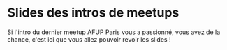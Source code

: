 Slides des intros de meetups
===========================

Si l'intro du dernier meetup AFUP Paris vous a passionné, vous avez de la chance, c'est ici que vous allez pouvoir revoir les slides !
